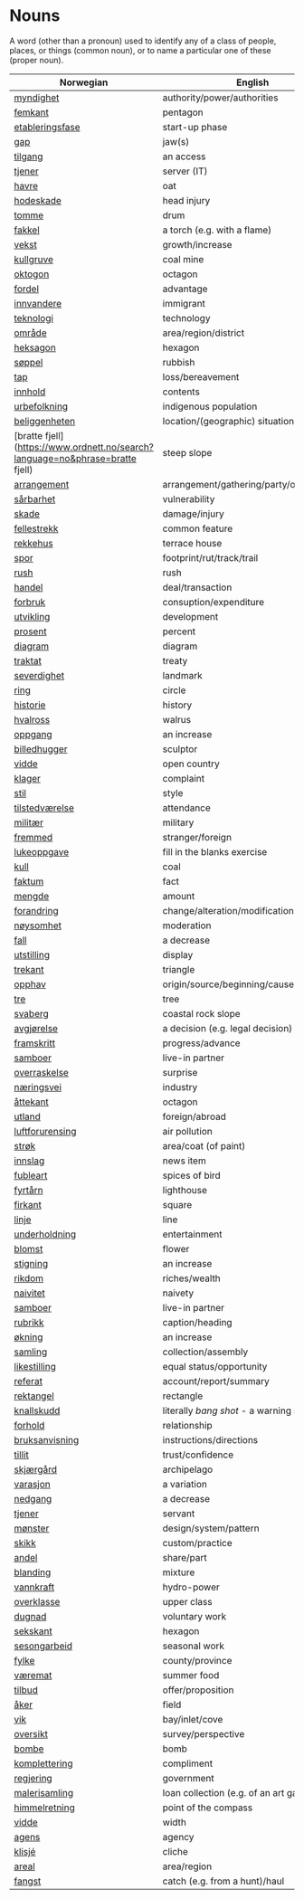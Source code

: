 # Nouns

A word (other than a pronoun) used to identify any of a class of people, places, or things (common noun), or to name a particular one of these (proper noun).

| Norwegian | English | Gender |
| --- | --- | --- |
| [myndighet](https://www.ordnett.no/search?language=no&phrase=myndighet) | authority/power/authorities | m |
| [femkant](https://www.ordnett.no/search?language=no&phrase=femkant) | pentagon | m |
| [etableringsfase](https://www.ordnett.no/search?language=no&phrase=etableringsfase) | start-up phase | m |
| [gap](https://www.ordnett.no/search?language=no&phrase=gap) | jaw(s) | m |
| [tilgang](https://www.ordnett.no/search?language=no&phrase=tilgang) | an access | i |
| [tjener](https://www.ordnett.no/search?language=no&phrase=tjener) | server (IT) | m |
| [havre](https://www.ordnett.no/search?language=no&phrase=havre) | oat | m |
| [hodeskade](https://www.ordnett.no/search?language=no&phrase=hodeskade) | head injury | m |
| [tomme](https://www.ordnett.no/search?language=no&phrase=tomme) | drum | m |
| [fakkel](https://www.ordnett.no/search?language=no&phrase=fakkel) | a torch (e.g. with a flame) | m |
| [vekst](https://www.ordnett.no/search?language=no&phrase=vekst) | growth/increase | m |
| [kullgruve](https://www.ordnett.no/search?language=no&phrase=kullgruve) | coal mine | m |
| [oktogon](https://www.ordnett.no/search?language=no&phrase=oktogon) | octagon | m |
| [fordel](https://www.ordnett.no/search?language=no&phrase=fordel) | advantage | m |
| [innvandere](https://www.ordnett.no/search?language=no&phrase=innvandere) | immigrant | m |
| [teknologi](https://www.ordnett.no/search?language=no&phrase=teknologi) | technology | m |
| [område](https://www.ordnett.no/search?language=no&phrase=område) | area/region/district | i |
| [heksagon](https://www.ordnett.no/search?language=no&phrase=heksagon) | hexagon | m |
| [søppel](https://www.ordnett.no/search?language=no&phrase=søppel) | rubbish | i |
| [tap](https://www.ordnett.no/search?language=no&phrase=tap) | loss/bereavement | i |
| [innhold](https://www.ordnett.no/search?language=no&phrase=innhold) | contents | i |
| [urbefolkning](https://www.ordnett.no/search?language=no&phrase=urbefolkning) | indigenous population | m |
| [beliggenheten](https://www.ordnett.no/search?language=no&phrase=beliggenheten) | location/(geographic) situation | m/f |
| [bratte fjell](https://www.ordnett.no/search?language=no&phrase=bratte fjell) | steep slope | m |
| [arrangement](https://www.ordnett.no/search?language=no&phrase=arrangement) | arrangement/gathering/party/organisation | i |
| [sårbarhet](https://www.ordnett.no/search?language=no&phrase=sårbarhet) | vulnerability | m |
| [skade](https://www.ordnett.no/search?language=no&phrase=skade) | damage/injury | m |
| [fellestrekk](https://www.ordnett.no/search?language=no&phrase=fellestrekk) | common feature | i |
| [rekkehus](https://www.ordnett.no/search?language=no&phrase=rekkehus) | terrace house | i |
| [spor](https://www.ordnett.no/search?language=no&phrase=spor) | footprint/rut/track/trail | i |
| [rush](https://www.ordnett.no/search?language=no&phrase=rush) | rush | i |
| [handel](https://www.ordnett.no/search?language=no&phrase=handel) | deal/transaction | m |
| [forbruk](https://www.ordnett.no/search?language=no&phrase=forbruk) | consuption/expenditure | i |
| [utvikling](https://www.ordnett.no/search?language=no&phrase=utvikling) | development | m |
| [prosent](https://www.ordnett.no/search?language=no&phrase=prosent) | percent | m |
| [diagram](https://www.ordnett.no/search?language=no&phrase=diagram) | diagram | i |
| [traktat](https://www.ordnett.no/search?language=no&phrase=traktat) | treaty | m |
| [severdighet](https://www.ordnett.no/search?language=no&phrase=severdighet) | landmark | m |
| [ring](https://www.ordnett.no/search?language=no&phrase=ring) | circle | m |
| [historie](https://www.ordnett.no/search?language=no&phrase=historie) | history | m/f |
| [hvalross](https://www.ordnett.no/search?language=no&phrase=hvalross) | walrus | m |
| [oppgang](https://www.ordnett.no/search?language=no&phrase=oppgang) | an increase | m |
| [billedhugger](https://www.ordnett.no/search?language=no&phrase=billedhugger) | sculptor | m |
| [vidde](https://www.ordnett.no/search?language=no&phrase=vidde) | open country | m |
| [klager](https://www.ordnett.no/search?language=no&phrase=klager) | complaint | m |
| [stil](https://www.ordnett.no/search?language=no&phrase=stil) | style | m |
| [tilstedværelse](https://www.ordnett.no/search?language=no&phrase=tilstedværelse) | attendance | i |
| [militær](https://www.ordnett.no/search?language=no&phrase=militær) | military | m |
| [fremmed](https://www.ordnett.no/search?language=no&phrase=fremmed) | stranger/foreign | m |
| [lukeoppgave](https://www.ordnett.no/search?language=no&phrase=lukeoppgave) | fill in the blanks exercise | m |
| [kull](https://www.ordnett.no/search?language=no&phrase=kull) | coal | i |
| [faktum](https://www.ordnett.no/search?language=no&phrase=faktum) | fact | i |
| [mengde](https://www.ordnett.no/search?language=no&phrase=mengde) | amount | m |
| [forandring](https://www.ordnett.no/search?language=no&phrase=forandring) | change/alteration/modification | m |
| [nøysomhet](https://www.ordnett.no/search?language=no&phrase=nøysomhet) | moderation | m |
| [fall](https://www.ordnett.no/search?language=no&phrase=fall) | a decrease | i |
| [utstilling](https://www.ordnett.no/search?language=no&phrase=utstilling) | display | m |
| [trekant](https://www.ordnett.no/search?language=no&phrase=trekant) | triangle | m |
| [opphav](https://www.ordnett.no/search?language=no&phrase=opphav) | origin/source/beginning/cause | i |
| [tre](https://www.ordnett.no/search?language=no&phrase=tre) | tree | i |
| [svaberg](https://www.ordnett.no/search?language=no&phrase=svaberg) | coastal rock slope | i |
| [avgjørelse](https://www.ordnett.no/search?language=no&phrase=avgjørelse) | a decision (e.g. legal decision) | m |
| [framskritt](https://www.ordnett.no/search?language=no&phrase=framskritt) | progress/advance | i |
| [samboer](https://www.ordnett.no/search?language=no&phrase=samboer) | live-in partner | m |
| [overraskelse](https://www.ordnett.no/search?language=no&phrase=overraskelse) | surprise | m |
| [næringsvei](https://www.ordnett.no/search?language=no&phrase=næringsvei) | industry | m |
| [åttekant](https://www.ordnett.no/search?language=no&phrase=åttekant) | octagon | m |
| [utland](https://www.ordnett.no/search?language=no&phrase=utland) | foreign/abroad | m |
| [luftforurensing](https://www.ordnett.no/search?language=no&phrase=luftforurensing) | air pollution | m |
| [strøk](https://www.ordnett.no/search?language=no&phrase=strøk) | area/coat (of paint) | i |
| [innslag](https://www.ordnett.no/search?language=no&phrase=innslag) | news item | i |
| [fubleart](https://www.ordnett.no/search?language=no&phrase=fubleart) | spices of bird | m/f |
| [fyrtårn](https://www.ordnett.no/search?language=no&phrase=fyrtårn) | lighthouse | i |
| [firkant](https://www.ordnett.no/search?language=no&phrase=firkant) | square | m |
| [linje](https://www.ordnett.no/search?language=no&phrase=linje) | line | m |
| [underholdning](https://www.ordnett.no/search?language=no&phrase=underholdning) | entertainment | m |
| [blomst](https://www.ordnett.no/search?language=no&phrase=blomst) | flower | m |
| [stigning](https://www.ordnett.no/search?language=no&phrase=stigning) | an increase | m |
| [rikdom](https://www.ordnett.no/search?language=no&phrase=rikdom) | riches/wealth | m |
| [naivitet](https://www.ordnett.no/search?language=no&phrase=naivitet) | naivety | m |
| [samboer](https://www.ordnett.no/search?language=no&phrase=samboer) | live-in partner | m |
| [rubrikk](https://www.ordnett.no/search?language=no&phrase=rubrikk) | caption/heading | m |
| [økning](https://www.ordnett.no/search?language=no&phrase=økning) | an increase | m |
| [samling](https://www.ordnett.no/search?language=no&phrase=samling) | collection/assembly | m |
| [likestilling](https://www.ordnett.no/search?language=no&phrase=likestilling) | equal status/opportunity | m |
| [referat](https://www.ordnett.no/search?language=no&phrase=referat) | account/report/summary | i |
| [rektangel](https://www.ordnett.no/search?language=no&phrase=rektangel) | rectangle | i |
| [knallskudd](https://www.ordnett.no/search?language=no&phrase=knallskudd) | literally _bang shot_ - a warning shot gun | i |
| [forhold](https://www.ordnett.no/search?language=no&phrase=forhold) | relationship | i |
| [bruksanvisning](https://www.ordnett.no/search?language=no&phrase=bruksanvisning) | instructions/directions | m |
| [tillit](https://www.ordnett.no/search?language=no&phrase=tillit) | trust/confidence | m |
| [skjærgård](https://www.ordnett.no/search?language=no&phrase=skjærgård) | archipelago | m |
| [varasjon](https://www.ordnett.no/search?language=no&phrase=varasjon) | a variation | m |
| [nedgang](https://www.ordnett.no/search?language=no&phrase=nedgang) | a decrease | m |
| [tjener](https://www.ordnett.no/search?language=no&phrase=tjener) | servant | m |
| [mønster](https://www.ordnett.no/search?language=no&phrase=mønster) | design/system/pattern | i |
| [skikk](https://www.ordnett.no/search?language=no&phrase=skikk) | custom/practice | m |
| [andel](https://www.ordnett.no/search?language=no&phrase=andel) | share/part | m |
| [blanding](https://www.ordnett.no/search?language=no&phrase=blanding) | mixture | m |
| [vannkraft](https://www.ordnett.no/search?language=no&phrase=vannkraft) | hydro-power | m |
| [overklasse](https://www.ordnett.no/search?language=no&phrase=overklasse) | upper class | m |
| [dugnad](https://www.ordnett.no/search?language=no&phrase=dugnad) | voluntary work | m |
| [sekskant](https://www.ordnett.no/search?language=no&phrase=sekskant) | hexagon | m |
| [sesongarbeid](https://www.ordnett.no/search?language=no&phrase=sesongarbeid) | seasonal work | i |
| [fylke](https://www.ordnett.no/search?language=no&phrase=fylke) | county/province | i |
| [væremat](https://www.ordnett.no/search?language=no&phrase=væremat) | summer food | m |
| [tilbud](https://www.ordnett.no/search?language=no&phrase=tilbud) | offer/proposition | i |
| [åker](https://www.ordnett.no/search?language=no&phrase=åker) | field | m |
| [vik](https://www.ordnett.no/search?language=no&phrase=vik) | bay/inlet/cove | m |
| [oversikt](https://www.ordnett.no/search?language=no&phrase=oversikt) | survey/perspective | m |
| [bombe](https://www.ordnett.no/search?language=no&phrase=bombe) | bomb | m |
| [komplettering](https://www.ordnett.no/search?language=no&phrase=komplettering) | compliment | m |
| [regjering](https://www.ordnett.no/search?language=no&phrase=regjering) | government | m |
| [malerisamling](https://www.ordnett.no/search?language=no&phrase=malerisamling) | loan collection (e.g. of an art gallery) | m |
| [himmelretning](https://www.ordnett.no/search?language=no&phrase=himmelretning) | point of the compass | m |
| [vidde](https://www.ordnett.no/search?language=no&phrase=vidde) | width | m/f |
| [agens](https://www.ordnett.no/search?language=no&phrase=agens) | agency | m |
| [klisjé](https://www.ordnett.no/search?language=no&phrase=klisjé) | cliche | m |
| [areal](https://www.ordnett.no/search?language=no&phrase=areal) | area/region | i |
| [fangst](https://www.ordnett.no/search?language=no&phrase=fangst) | catch (e.g. from a hunt)/haul | m |

